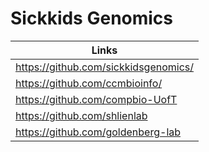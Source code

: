 # Sickkids Genomics

| Links                                |
|--------------------------------------|
| https://github.com/sickkidsgenomics/ |
| https://github.com/ccmbioinfo/       |
| https://github.com/compbio-UofT      |
| https://github.com/shlienlab         |
| https://github.com/goldenberg-lab    |
